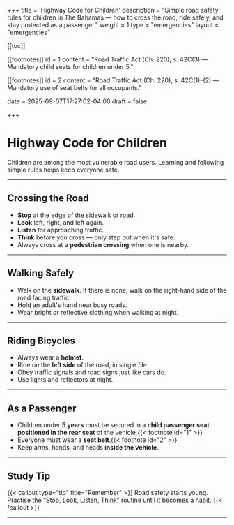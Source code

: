 +++
title = 'Highway Code for Children'
description = "Simple road safety rules for children in The Bahamas — how to cross the road, ride safely, and stay protected as a passenger."
weight = 1
type = "emergencies"
layout = "emergencies"

[[toc]]


[[footnotes]]
id = 1
content = "Road Traffic Act (Ch. 220), s. 42C(3) — Mandatory child seats for children under 5."

[[footnotes]]
id = 2
content = "Road Traffic Act (Ch. 220), s. 42C(1)–(2) — Mandatory use of seat belts for all occupants."


date = 2025-09-07T17:27:02-04:00
draft = false

+++


# Highway Code for Children

Children are among the most vulnerable road users. Learning and following simple rules helps keep everyone safe.  

---

## Crossing the Road
- **Stop** at the edge of the sidewalk or road.  
- **Look** left, right, and left again.  
- **Listen** for approaching traffic.  
- **Think** before you cross — only step out when it's safe.  
- Always cross at a **pedestrian crossing** when one is nearby.  

---

## Walking Safely
- Walk on the **sidewalk**. If there is none, walk on the right-hand side of the road facing traffic.  
- Hold an adult's hand near busy roads.  
- Wear bright or reflective clothing when walking at night.  

---

## Riding Bicycles
- Always wear a **helmet**.  
- Ride on the **left side** of the road, in single file.  
- Obey traffic signals and road signs just like cars do.  
- Use lights and reflectors at night.  

---

## As a Passenger
- Children under **5 years** must be secured in a **child passenger seat positioned in the rear seat** of the vehicle.{{< footnote id="1" >}}
- Everyone must wear a **seat belt**.{{< footnote id="2" >}}
- Keep arms, hands, and heads **inside the vehicle**.  

---

## Study Tip
{{< callout type="tip" title="Remember" >}}
Road safety starts young. Practise the “Stop, Look, Listen, Think” routine until it becomes a habit.
{{< /callout >}}

---